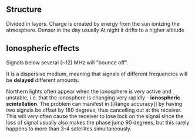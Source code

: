 ## Structure

Divided in layers.
Charge is created by energy from the sun ionizing the atmosphere.
Denser in the day usually
At night it drifts to a higher altitude


## Ionospheric effects
Signals below several (~12) MHz will "bounce off".

It is a dispersive medium, meaning that signals of different frequencies will be **delayed** different amounts.

Northern lights often appear when the ionosphere is very active and unstable, i.e. that the ionosphere is changing very rapidly - **ionospheric scintellation**. The problem can manifest in [[Range accuracy]] by having two signals be offset by 180 degrees, thus cancelling out at the receiver. This will very often cause the receiver to lose lock on the signal since the loss of signal usually also makes the phase jump 90 degrees, but this rarely happens to more than 3-4 satellites simultaneously.
